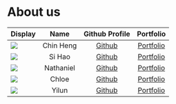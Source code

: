 # About us

Display | Name | Github Profile | Portfolio 
--------|:----:|:--------------:|:---------:
![](https://via.placeholder.com/100.png?text=Photo) | Chin Heng | [Github](https://github.com/dozenmatter) | [Portfolio](team/dozenmatter.md)
![](https://via.placeholder.com/100.png?text=Photo) | Si Hao | [Github](https://github.com/yuen-sihao) | [Portfolio](team/yuen-sihao.md)
![](https://via.placeholder.com/100.png?text=Photo) | Nathaniel | [Github](https://github.com/nat-ho) | [Portfolio](team/johndoe.md)
![](https://via.placeholder.com/100.png?text=Photo) | Chloe | [Github](https://github.com/chloesyy) | [Portfolio](team/johndoe.md)
![](https://via.placeholder.com/100.png?text=Photo) | Yilun | [Github](https://github.com/lunzard) | [Portfolio](team/johndoe.md)
